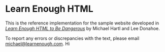 # Learn Enough HTML

This is the reference implementation for the sample website developed in 
<a href="https://www.learnenough.com/html"><em>Learn Enough HTML to Be Dangerous</em></a> by Michael Hartl and Lee Donahoe.

To report any errors or discrepancies with the text, please email michael@learnenough.com.
Hi

